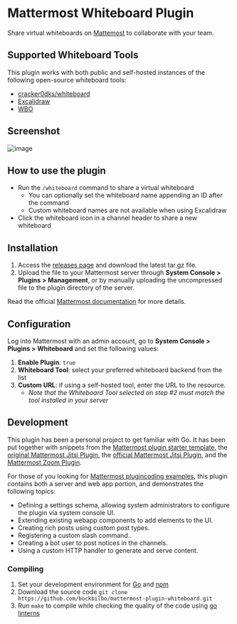 # Mattermost Whiteboard Plugin

Share virtual whiteboards on [Mattemost](https://mattermost.org/) to collaborate with your team.

## Supported Whiteboard Tools
This plugin works with both public and self-hosted instances of the following open-source whiteboard tools:

- [cracker0dks/whiteboard](https://github.com/cracker0dks/whiteboard)
- [Excalidraw](https://github.com/excalidraw/excalidraw)
- [WBO](https://github.com/lovasoa/whitebophir)

## Screenshot
![image](https://user-images.githubusercontent.com/13318033/94899210-c0470100-0447-11eb-92ae-c9af86b98e87.png)

## How to use the plugin
- Run the `/whiteboard` command to share a virtual whiteboard
    * You can optionally set the whiteboard name appending an ID after the command
    * Custom whiteboard names are not available when using Excalidraw
- Click the whiteboard icon in a channel header to share a new whiteboard

## Installation

1. Access the [releases page](https://github.com/bockbilbo/mattermost-plugin-whiteboard/releases) and download the latest tar.gz file.
2. Upload the file to your Mattermost server through **System Console > Plugins > Management**, or by manually uploading the uncompressed file to the plugin directory of the server.

Read the official [Mattermost documentation](https://docs.mattermost.com/administration/plugins.html#set-up-guide) for more details.

## Configuration

Log into Mattermost with an admin account, go to **System Console > Plugins > Whiteboard** and set the following values:

1. **Enable Plugin**: ``true``
2. **Whiteboard Tool**: select your preferred whiteboard backend from the list
3. **Custom URL**: if using a self-hosted tool, enter the URL to the resource.
    * *Note that the Whiteboard Tool selected on step #2 must match the tool installed in your server*

## Development

This plugin has been a personal project to get familiar with Go. It has been put together with snippets from the [Mattermost plugin starter template](https://github.com/mattermost/mattermost-plugin-starter-template), the [original Mattermost Jitsi Plugin](https://github.com/appmodule/mattermost-plugin-jitsi), the [official Mattermost Jitsi Plugin](https://github.com/mattermost/mattermost-plugin-jitsi), and the [Mattermost Zoom Plugin](https://github.com/mattermost/mattermost-plugin-zoom).

For those of you looking for [Mattermost plugincoding examples](https://developers.mattermost.com/extend/plugins/example-plugins/), this plugin contains both a server and web app portion, and demonstrates the following topics:

* Defining a settings schema, allowing system administrators to configure the plugin via system console UI.
* Extending existing webapp components to add elements to the UI.
* Creating rich posts using custom post types.
* Registering a custom slash command..
* Creating a bot user to post notices in the channels.
* Using a custom HTTP handler to generate and serve content.

### Compiling

1. Set your development environment for [Go](https://golang.org) and [npm](https://www.npmjs.com)
2. Download the source code
  `git clone https://github.com/bockbilbo/mattermost-plugin-whiteboard.git`
3. Run `make` to compile while checking the quality of the code using [go linterns](https://medium.com/wesionary-team/introduction-to-linters-in-go-and-know-about-golangci-lint-6486fb2864b3)
